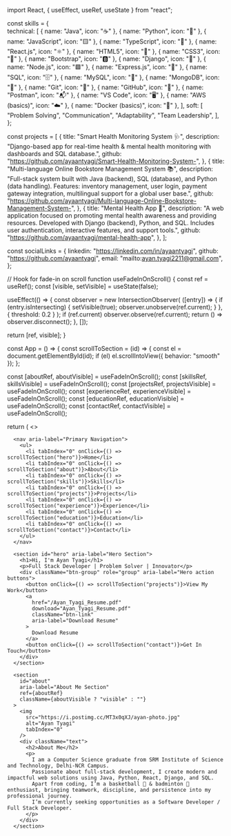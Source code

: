 import React, { useEffect, useRef, useState } from "react";

const skills = {                 
  technical: [
    { name: "Java", icon: "☕" },
    { name: "Python", icon: "🐍" },
    { name: "JavaScript", icon: "🟨" },
    { name: "TypeScript", icon: "🔷" },
    { name: "React.js", icon: "⚛️" },
    { name: "HTML5", icon: "📄" },
    { name: "CSS3", icon: "🎨" },
    { name: "Bootstrap", icon: "🅱️" },
    { name: "Django", icon: "🌿" },
    { name: "Node.js", icon: "🟩" },
    { name: "Express.js", icon: "🚂" },
    { name: "SQL", icon: "🗄️" },
    { name: "MySQL", icon: "🐬" },
    { name: "MongoDB", icon: "🍃" },
    { name: "Git", icon: "🔧" },
    { name: "GitHub", icon: "🐙" },
    { name: "Postman", icon: "📬" },
    { name: "VS Code", icon: "🖥️" },
    { name: "AWS (basics)", icon: "☁️" },
    { name: "Docker (basics)", icon: "🐳" },
  ],
  soft: [
    "Problem Solving",
    "Communication",
    "Adaptability",
    "Team Leadership",
  ],
};

const projects = [
  {
    title: "Smart Health Monitoring System 🩺",
    description:
      "Django-based app for real-time health & mental health monitoring with dashboards and SQL database.",
    github: "https://github.com/ayaantyagi/Smart-Health-Monitoring-System-",
  },
  {
    title: "Multi-language Online Bookstore Management System 📚",
    description:
      "Full-stack system built with Java (backend), SQL (database), and Python (data handling). Features: inventory management, user login, payment gateway integration, multilingual support for a global user base.",
    github:
      "https://github.com/ayaantyagi/Multi-language-Online-Bookstore-Management-System-",
  },
  {
    title: "Mental Health App 💙",
    description:
      "A web application focused on promoting mental health awareness and providing resources. Developed with Django (backend), Python, and SQL. Includes user authentication, interactive features, and support tools.",
    github: "https://github.com/ayaantyagi/mental-health-app",
  },
];

const socialLinks = {
  linkedin: "https://linkedin.com/in/ayaantyagi",
  github: "https://github.com/ayaantyagi",
  email: "mailto:ayan.tyagi2211@gmail.com",
};

// Hook for fade-in on scroll
function useFadeInOnScroll() {
  const ref = useRef();
  const [visible, setVisible] = useState(false);

  useEffect(() => {
    const observer = new IntersectionObserver(
      ([entry]) => {
        if (entry.isIntersecting) {
          setVisible(true);
          observer.unobserve(ref.current);
        }
      },
      { threshold: 0.2 }
    );
    if (ref.current) observer.observe(ref.current);
    return () => observer.disconnect();
  }, []);

  return [ref, visible];
}

const App = () => {
  const scrollToSection = (id) => {
    const el = document.getElementById(id);
    if (el) el.scrollIntoView({ behavior: "smooth" });
  };

  const [aboutRef, aboutVisible] = useFadeInOnScroll();
  const [skillsRef, skillsVisible] = useFadeInOnScroll();
  const [projectsRef, projectsVisible] = useFadeInOnScroll();
  const [experienceRef, experienceVisible] = useFadeInOnScroll();
  const [educationRef, educationVisible] = useFadeInOnScroll();
  const [contactRef, contactVisible] = useFadeInOnScroll();

  return (
    <>
      <style>{`
        @import url('https://fonts.googleapis.com/css2?family=Poppins:wght@300;600;800&display=swap');
        * { box-sizing: border-box; }
        body {
          margin: 0;
          font-family: 'Poppins', sans-serif;
          background: #0f0f23;
          color: #e0e0e0;
          scroll-behavior: smooth;
        }
        a { color: #00fff7; text-decoration: none; }
        a:hover, a:focus { text-decoration: underline; outline: none; }
        button {
          cursor: pointer;
          border: none;
          border-radius: 40px;
          padding: 14px 36px;
          font-weight: 600;
          font-size: 1.1rem;
          color: #0f0f23;
          background: linear-gradient(90deg, #00fff7, #00b894);
          box-shadow: 0 0 15px #00fff7cc;
          transition: all 0.3s ease;
          user-select: none;
        }
        button:hover, button:focus {
          box-shadow: 0 0 25px #00fff7ff;
          transform: scale(1.05);
          outline: none;
        }
        h1, h2, h3 {
          margin: 0 0 12px 0;
          font-weight: 800;
          letter-spacing: 0.1em;
        }
        h1 {
          font-size: 4rem;
          color: white;
          text-shadow: 0 0 20px #00fff7cc;
        }
        h2 {
          font-size: 2.8rem;
          color: #8f94fb;
          text-shadow: 0 0 10px #4e54c8cc;
          text-align: center;
          margin-bottom: 60px;
        }
        h3 {
          font-size: 1.6rem;
          color: #00fff7;
          text-shadow: 0 0 8px #00fff7cc;
        }
        p {
          font-weight: 300;
          font-size: 1.1rem;
          line-height: 1.6;
          color: #c0d6e4cc;
        }
        nav {
          position: fixed;
          top: 0;
          width: 100%;
          background: rgba(15, 15, 35, 0.85);
          backdrop-filter: saturate(180%) blur(20px);
          box-shadow: 0 2px 10px #00fff7aa;
          z-index: 1000;
          display: flex;
          justify-content: center;
          padding: 12px 0;
        }
        nav ul {
          list-style: none;
          display: flex;
          gap: 40px;
          margin: 0;
          padding: 0;
        }
        nav li {
          font-weight: 600;
          font-size: 1rem;
          color: #00fff7;
          cursor: pointer;
          transition: color 0.3s ease;
        }
        nav li:hover, nav li:focus {
          color: #00b894;
          outline: none;
        }
        #hero {
          height: 100vh;
          background: linear-gradient(135deg, #4e54c8, #8f94fb);
          display: flex;
          flex-direction: column;
          justify-content: center;
          align-items: center;
          text-align: center;
          padding: 0 20px;
          color: white;
          position: relative;
          overflow: hidden;
        }
        #hero p {
          font-weight: 600;
          font-size: 1.5rem;
          margin-bottom: 40px;
          letter-spacing: 0.1em;
          color: #d0e8f2cc;
          text-shadow: 0 0 10px #00fff7aa;
        }
        .btn-group {
          display: flex;
          gap: 20px;
          flex-wrap: wrap;
          justify-content: center;
        }
        .btn-link {
          background: linear-gradient(90deg, #00fff7, #00b894);
          border-radius: 40px;
          padding: 14px 36px;
          font-weight: 600;
          font-size: 1.1rem;
          color: #0f0f23;
          box-shadow: 0 0 15px #00fff7cc;
          transition: all 0.3s ease;
          user-select: none;
          display: inline-flex;
          align-items: center;
          justify-content: center;
          text-decoration: none;
        }
        .btn-link:hover, .btn-link:focus {
          box-shadow: 0 0 25px #00fff7ff;
          transform: scale(1.05);
          outline: none;
          color: #0f0f23;
        }
        section {
          max-width: 1100px;
          margin: 0 auto;
          padding: 80px 20px;
          opacity: 0;
          transform: translateY(40px);
          transition: opacity 0.8s ease, transform 0.8s ease;
        }
        section.visible {
          opacity: 1;
          transform: translateY(0);
        }
        #about {
          display: flex;
          flex-wrap: wrap;
          justify-content: center;
          align-items: center;
          gap: 40px;
        }
        #about img {
          width: 100%;
          max-width: 320px;
          border-radius: 20px;
          box-shadow: 0 8px 30px #00fff7aa;
          object-fit: cover;
          filter: drop-shadow(0 0 10px #00fff7cc);
          transition: transform 0.3s ease;
          cursor: default;
        }
        #about img:hover, #about img:focus {
          transform: scale(1.05);
          outline: none;
        }
        #about div.text {
          flex: 2 1 400px;
          max-width: 600px;
        }
        .skills-category {
          margin-bottom: 40px;
        }
        .skills-list {
          display: flex;
          flex-wrap: wrap;
          gap: 16px;
          justify-content: center;
        }
        .skill-item {
          background: rgba(30, 30, 60, 0.7);
          padding: 10px 20px;
          border-radius: 40px;
          font-weight: 600;
          font-size: 1rem;
          color: #00fff7;
          box-shadow: 0 0 12px #00fff7aa;
          display: flex;
          align-items: center;
          gap: 8px;
          user-select: none;
          transition: background-color 0.3s ease;
        }
        .skill-item:hover, .skill-item:focus {
          background-color: #00b894;
          box-shadow: 0 0 20px #00fff7ff;
          outline: none;
          cursor: default;
        }
        .projects-grid {
          display: grid;
          grid-template-columns: repeat(auto-fit, minmax(320px, 1fr));
          gap: 40px;
        }
        .project-card {
          background: rgba(30, 30, 60, 0.7);
          border-radius: 20px;
          padding: 30px 24px;
          box-shadow: 0 8px 30px #00fff7aa;
          transition: transform 0.3s ease, box-shadow 0.3s ease;
          display: flex;
          flex-direction: column;
          justify-content: space-between;
          cursor: default;
        }
        .project-card:hover, .project-card:focus {
          transform: translateY(-15px);
          box-shadow: 0 15px 40px #00fff7ff;
          background: rgba(30, 30, 60, 0.85);
          outline: none;
        }
        .project-card h3 {
          margin-bottom: 16px;
        }
        .project-card p {
          flex-grow: 1;
          margin-bottom: 24px;
        }
        .github-link {
          align-self: flex-start;
          background: #00b894;
          color: #0f0f23;
          font-weight: 600;
          padding: 10px 22px;
          border-radius: 40px;
          box-shadow: 0 0 12px #00b894cc;
          text-decoration: none;
          transition: background-color 0.3s ease, box-shadow 0.3s ease;
        }
        .github-link:hover, .github-link:focus {
          background: #00fff7;
          box-shadow: 0 0 20px #00fff7ff;
          color: #0f0f23;
          outline: none;
        }
        .exp-edu-list {
          max-width: 700px;
          margin: 0 auto;
          font-size: 1.1rem;
          color: #c0d6e4cc;
          line-height: 1.6;
          list-style: none;
          padding-left: 0;
        }
        .exp-edu-list li {
          margin-bottom: 12px;
        }
        .exp-edu-list strong {
          color: #00fff7;
        }
        #contact p {
          font-size: 1.2rem;
          margin-bottom: 12px;
          color: #c0d6e4cc;
          text-align: center;
        }
        #contact a {
          color: #00fff7;
          font-weight: 600;
        }
        #contact a:hover, #contact a:focus {
          color: #00b894;
          outline: none;
        }
        .social-links {
          display: flex;
          justify-content: center;
          gap: 40px;
          margin-top: 30px;
        }
        .social-links a {
          font-size: 2.4rem;
          color: #00fff7;
          transition: color 0.3s ease;
        }
        .social-links a:hover, .social-links a:focus {
          color: #00b894;
          outline: none;
        }
        footer {
          background: #0f0f23;
          text-align: center;
          padding: 20px 10px;
          color: #555;
          font-size: 0.9rem;
          box-shadow: inset 0 1px 5px #00b89444;
          margin-top: 60px;
        }
        footer .social-icons a {
          margin: 0 10px;
          font-size: 1.5rem;
          color: #00fff7;
          transition: color 0.3s ease;
        }
        footer .social-icons a:hover, footer .social-icons a:focus {
          color: #00b894;
          outline: none;
        }
        @media (max-width: 768px) {
          nav ul {
            gap: 20px;
          }
          #hero h1 {
            font-size: 2.8rem;
          }
          #hero p {
            font-size: 1.2rem;
          }
          button, .btn-link {
            padding: 12px 28px;
            font-size: 1rem;
          }
          section {
            padding: 60px 15px;
          }
          .projects-grid {
            grid-template-columns: 1fr;
            gap: 30px;
          }
          #about {
            flex-direction: column;
          }
          #about div.text {
            max-width: 100%;
          }
          #about img {
            max-width: 280px;
          }
        }
      `}</style>

      <nav aria-label="Primary Navigation">
        <ul>
          <li tabIndex="0" onClick={() => scrollToSection("hero")}>Home</li>
          <li tabIndex="0" onClick={() => scrollToSection("about")}>About</li>
          <li tabIndex="0" onClick={() => scrollToSection("skills")}>Skills</li>
          <li tabIndex="0" onClick={() => scrollToSection("projects")}>Projects</li>
          <li tabIndex="0" onClick={() => scrollToSection("experience")}>Experience</li>
          <li tabIndex="0" onClick={() => scrollToSection("education")}>Education</li>
          <li tabIndex="0" onClick={() => scrollToSection("contact")}>Contact</li>
        </ul>
      </nav>

      <section id="hero" aria-label="Hero Section">
        <h1>Hi, I'm Ayan Tyagi</h1>
        <p>Full Stack Developer | Problem Solver | Innovator</p>
        <div className="btn-group" role="group" aria-label="Hero action buttons">
          <button onClick={() => scrollToSection("projects")}>View My Work</button>
          <a
            href="/Ayan_Tyagi_Resume.pdf"
            download="Ayan_Tyagi_Resume.pdf"
            className="btn-link"
            aria-label="Download Resume"
          >
            Download Resume
          </a>
          <button onClick={() => scrollToSection("contact")}>Get In Touch</button>
        </div>
      </section>

      <section
        id="about"
        aria-label="About Me Section"
        ref={aboutRef}
        className={aboutVisible ? "visible" : ""}
      >
        <img
          src="https://i.postimg.cc/MT3x0qXJ/ayan-photo.jpg"
          alt="Ayan Tyagi"
          tabIndex="0"
        />
        <div className="text">
          <h2>About Me</h2>
          <p>
            I am a Computer Science graduate from SRM Institute of Science and Technology, Delhi-NCR Campus.
            Passionate about full-stack development, I create modern and impactful web solutions using Java, Python, React, Django, and SQL.
            Apart from coding, I’m a basketball 🏀 & badminton 🏸 enthusiast, bringing teamwork, discipline, and persistence into my professional journey.
            I’m currently seeking opportunities as a Software Developer / Full Stack Developer.
          </p>
        </div>
      </section>

      
